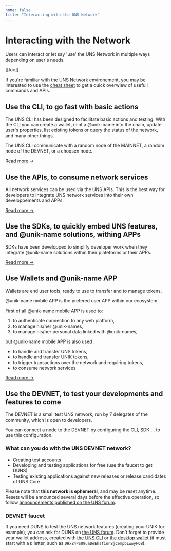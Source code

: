 ```yaml
---
home: false
title: "Interacting with the UNS Network"
---
```


# Interacting with the Network

Users can interact or let say 'use' the UNS Network in multiple ways depending on user's needs.

[[toc]]

If you're familiar with the UNS Network environement, you may be interested to use the [cheat sheet](cheatsheet) to get a quick overwiew of usefull commands and APIs.

## Use the CLI, to go fast with basic actions

The UNS CLI has been designed to facilitate basic actions and testing. With the CLI you can create a wallet, mint a @unik-name into the chain, update user's properties, list existing tokens or query the status of the network, and many other things. 

The UNS CLI communicate with a random node of the MAINNET, a random node of the DEVNET, or a choosen node. 

[Read more &rightarrow;](cli)

## Use the APIs, to consume network services

All network services can be used via the UNS APIs. This is the best way for developers to integrate UNS network services into their own developpements and APPs. 

[Read more &rightarrow;](api)

## Use the SDKs, to quickly embed UNS features, and @unik-name solutions, withing APPs

SDKs have been developped to simplify developer work when they integrate @unik-name solutions within their plateforms or their APPs. 

[Read more &rightarrow;](sdk)

## Use Wallets and @unik-name APP

Wallets are end user tools, ready to use to transfer and to manage tokens. 

@unik-name mobile APP is the prefered user APP within our ecosystem. 

First of all @unik-name mobile APP is used to: 
1. to authenticate connection to any web platform, 
1. to manage his/her @unik-names,
1. to manage his/her personal data linked with @unik-names,

but @unik-name mobile APP is also used : 
- to handle and transfer UNS tokens, 
- to handle and transfer UNIK tokens, 
- to trigger transactions over the network and requiring tokens,
- to consume network services 

[Read more &rightarrow;](wallet)

## Use the DEVNET, to test your developments and features to come

The DEVNET is a small test UNS network, run by 7 delegates of the community, which is open to developers.

You can connect a node to the DEVNET by configuring the CLI, SDK ... to use this configuration.

### What can you do with the UNS DEVNET network?

- Creating test accounts
- Developing and testing applications for free (use the faucet to get DUNS)
- Testing existing applications against new releases or release candidates of UNS Core

Please note that **this network is ephemeral**, and may be reset anytime. Resets will be announced several days before the effective operation, so follow [announcements published on the UNS forum](https://forum.unik-name.com/c/uns-network).

### DEVNET faucet

If you need DUNS to test the UNS network features (creating your UNIK for example), you can ask for DUNS on [the UNS forum](https://forum.unik-name.com/new-topic?title=Request%20for%20DUNS&category=uns-network/faucet&tags=faucet,devnet).
Don't forget to provide your wallet address, created with [the UNS CLI](cli.html#create-wallet) or [the desktop wallet](wallet) (it must start with a `D` letter, such as `DHxZ4PSU9uaDeEhsfinn8jCempbLwwyFQB`).
